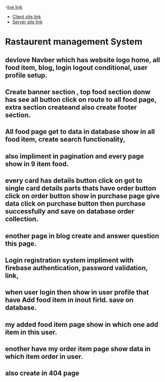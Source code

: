 -[live link](https://assignment-11-a280f.web.app/)
- [Client site link](https://github.com/Porgramming-Hero-web-course/b8a11-client-side-Misbah01798)
- [Server site link](https://github.com/Porgramming-Hero-web-course/b8a11-server-side-Misbah01798)



# Rastaurent management System
## devlove Navber which has website logo home, all food item, blog, login logout conditional, user profile setup.
## Create banner section , top food section donw has see all button click on route to all food page, extra section createand also create footer section.

## All food page get to data in database show in all food item, create search functionality,
## also impliment in pagination and every page show in 9 item food.
## every card has details button click on got to single card details parts thats have order button click on order button show in purchase page give data click on purchase button then purchase successfully and save on database order collection.
## enother page in blog create and answer question this page.
## Login registration system impliment with firebase authentication, password validation, link, 

## when user login then show in user profile that have Add food item in inout firld. save on database.
## my added food item page show in which one add item in this user.
## enother have my order item page show data in which item order in user.
## also create in 404 page
